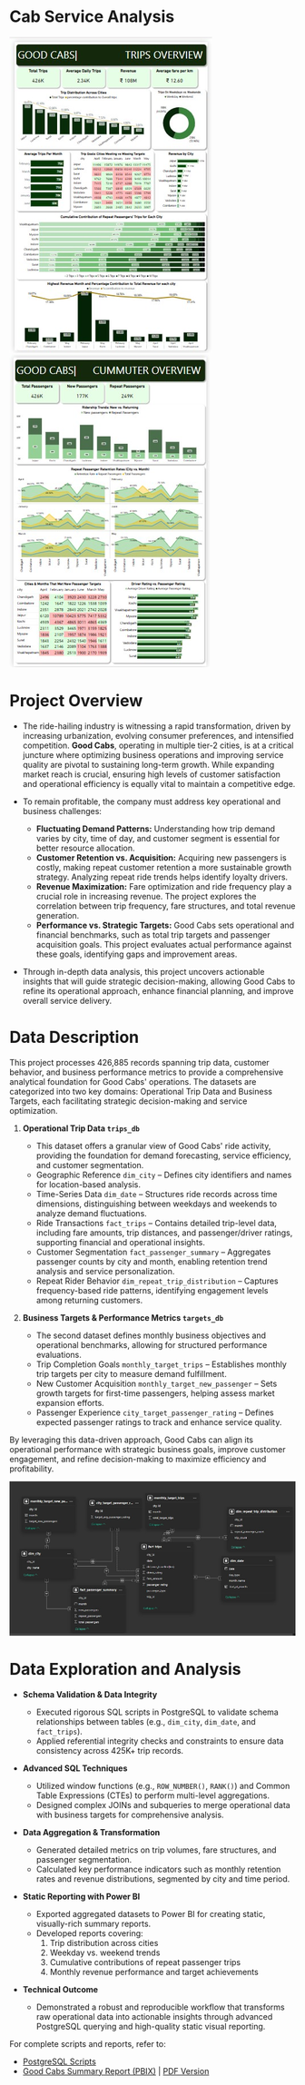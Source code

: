# Cab Service Analysis

![Trip Summary Report](Images/report_trips.jpg)                                      ![Passenger Summmary Report](Images/report_passengers.jpg)             

# Project Overview
- The ride-hailing industry is witnessing a rapid transformation, driven by increasing urbanization, evolving consumer preferences, and intensified competition. **Good Cabs**, operating in multiple tier-2 cities, is at a critical juncture where optimizing business operations and improving service quality are pivotal to sustaining long-term growth. While expanding market reach is crucial, ensuring high levels of customer satisfaction and operational efficiency is equally vital to maintain a competitive edge.

- To remain profitable, the company must address key operational and business challenges:

   - **Fluctuating Demand Patterns:** Understanding how trip demand varies by city, time of day, and customer segment is essential for better resource allocation.
   - **Customer Retention vs. Acquisition:** Acquiring new passengers is costly, making repeat customer retention a more sustainable growth strategy. Analyzing repeat ride trends helps identify loyalty drivers.
   - **Revenue Maximization:** Fare optimization and ride frequency play a crucial role in increasing revenue. The project explores the correlation between trip frequency, fare structures, and total revenue generation.
   - **Performance vs. Strategic Targets:** Good Cabs sets operational and financial benchmarks, such as total trip targets and passenger acquisition goals. This project evaluates actual performance against these goals, identifying gaps and improvement areas.
     
- Through in-depth data analysis, this project uncovers actionable insights that will guide strategic decision-making, allowing Good Cabs to refine its operational approach, enhance financial planning, and improve overall service delivery.

# Data Description

This project processes 426,885 records spanning trip data, customer behavior, and business performance metrics to provide a comprehensive analytical foundation for Good Cabs' operations. The datasets are categorized into two key domains: Operational Trip Data and Business Targets, each facilitating strategic decision-making and service optimization.

1. **Operational Trip Data ``trips_db``**
    - This dataset offers a granular view of Good Cabs' ride activity, providing the foundation for demand forecasting, service efficiency, and customer segmentation.
    - Geographic Reference `dim_city` – Defines city identifiers and names for location-based analysis.
    - Time-Series Data `dim_date` – Structures ride records across time dimensions, distinguishing between weekdays and weekends to analyze demand fluctuations.
    - Ride Transactions `fact_trips` – Contains detailed trip-level data, including fare amounts, trip distances, and passenger/driver ratings, supporting financial and operational insights.
   - Customer Segmentation `fact_passenger_summary` – Aggregates passenger counts by city and month, enabling retention trend analysis and service personalization.
   - Repeat Rider Behavior `dim_repeat_trip_distribution` – Captures frequency-based ride patterns, identifying engagement levels among returning customers.
     
2. **Business Targets & Performance Metrics ``targets_db``**
   - The second dataset defines monthly business objectives and operational benchmarks, allowing for structured performance evaluations.
   - Trip Completion Goals `monthly_target_trips` – Establishes monthly trip targets per city to measure demand fulfillment.
   - New Customer Acquisition `monthly_target_new_passenger` – Sets growth targets for first-time passengers, helping assess market expansion efforts.
   - Passenger Experience `city_target_passenger_rating` – Defines expected passenger ratings to track and enhance service quality.

By leveraging this data-driven approach, Good Cabs can align its operational performance with strategic business goals, improve customer engagement, and refine decision-making to maximize efficiency and profitability.

![Data Model](Images/DataModel.jpg)

# Data Exploration and Analysis

- **Schema Validation & Data Integrity**
  - Executed rigorous SQL scripts in PostgreSQL to validate schema relationships between tables (e.g., `dim_city`, `dim_date`, and `fact_trips`).
  - Applied referential integrity checks and constraints to ensure data consistency across 425K+ trip records.

- **Advanced SQL Techniques**
  - Utilized window functions (e.g., `ROW_NUMBER()`, `RANK()`) and Common Table Expressions (CTEs) to perform multi-level aggregations.
  - Designed complex JOINs and subqueries to merge operational data with business targets for comprehensive analysis.

- **Data Aggregation & Transformation**
  - Generated detailed metrics on trip volumes, fare structures, and passenger segmentation.
  - Calculated key performance indicators such as monthly retention rates and revenue distributions, segmented by city and time period.

- **Static Reporting with Power BI**
    - Exported aggregated datasets to Power BI for creating static, visually-rich summary reports.
    - Developed reports covering:
        1. Trip distribution across cities
        2. Weekday vs. weekend trends
        3. Cumulative contributions of repeat passenger trips
        4. Monthly revenue performance and target achievements

- **Technical Outcome**
  - Demonstrated a robust and reproducible workflow that transforms raw operational data into actionable insights through advanced PostgreSQL querying and high-quality static visual reporting.

For complete scripts and reports, refer to:
- [PostgreSQL Scripts](SQL_Scripts/trips_db_postgresql_script.sql)
- [Good Cabs Summary Report (PBIX)](good_cabs_summary_report.pbix) | [PDF Version](good_cabs_summary_report.pdf)


